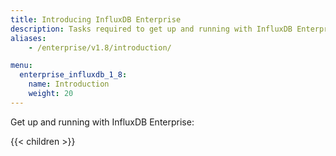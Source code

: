 ```yaml
---
title: Introducing InfluxDB Enterprise
description: Tasks required to get up and running with InfluxDB Enterprise.
aliases:
    - /enterprise/v1.8/introduction/

menu:
  enterprise_influxdb_1_8:
    name: Introduction
    weight: 20
---
```


Get up and running with InfluxDB Enterprise:

{{< children >}}
